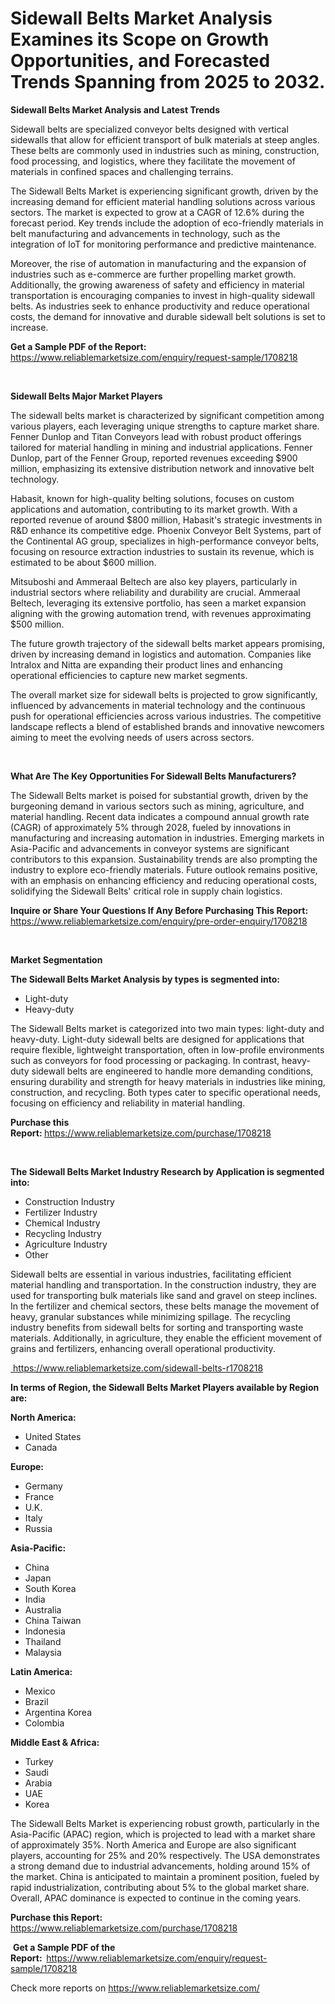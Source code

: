 <p><h1>Sidewall Belts Market Analysis Examines its Scope on Growth Opportunities, and Forecasted Trends Spanning from 2025 to 2032.</h1></p><p><strong>Sidewall Belts Market Analysis and Latest Trends</strong></p>
<p><p>Sidewall belts are specialized conveyor belts designed with vertical sidewalls that allow for efficient transport of bulk materials at steep angles. These belts are commonly used in industries such as mining, construction, food processing, and logistics, where they facilitate the movement of materials in confined spaces and challenging terrains. </p><p>The Sidewall Belts Market is experiencing significant growth, driven by the increasing demand for efficient material handling solutions across various sectors. The market is expected to grow at a CAGR of 12.6% during the forecast period. Key trends include the adoption of eco-friendly materials in belt manufacturing and advancements in technology, such as the integration of IoT for monitoring performance and predictive maintenance. </p><p>Moreover, the rise of automation in manufacturing and the expansion of industries such as e-commerce are further propelling market growth. Additionally, the growing awareness of safety and efficiency in material transportation is encouraging companies to invest in high-quality sidewall belts. As industries seek to enhance productivity and reduce operational costs, the demand for innovative and durable sidewall belt solutions is set to increase.</p></p>
<p><strong>Get a Sample PDF of the Report:&nbsp;</strong> <a href="https://www.reliablemarketsize.com/enquiry/request-sample/1708218?utm_campaign=2460&utm_medium=2&utm_source=Github&utm_content=ia&utm_term=25032025&utm_id=sidewall-belts">https://www.reliablemarketsize.com/enquiry/request-sample/1708218</a></p>
<p>&nbsp;</p>
<p><strong>Sidewall Belts Major Market Players</strong></p>
<p><p>The sidewall belts market is characterized by significant competition among various players, each leveraging unique strengths to capture market share. Fenner Dunlop and Titan Conveyors lead with robust product offerings tailored for material handling in mining and industrial applications. Fenner Dunlop, part of the Fenner Group, reported revenues exceeding $900 million, emphasizing its extensive distribution network and innovative belt technology.</p><p>Habasit, known for high-quality belting solutions, focuses on custom applications and automation, contributing to its market growth. With a reported revenue of around $800 million, Habasit's strategic investments in R&D enhance its competitive edge. Phoenix Conveyor Belt Systems, part of the Continental AG group, specializes in high-performance conveyor belts, focusing on resource extraction industries to sustain its revenue, which is estimated to be about $600 million.</p><p>Mitsuboshi and Ammeraal Beltech are also key players, particularly in industrial sectors where reliability and durability are crucial. Ammeraal Beltech, leveraging its extensive portfolio, has seen a market expansion aligning with the growing automation trend, with revenues approximating $500 million.</p><p>The future growth trajectory of the sidewall belts market appears promising, driven by increasing demand in logistics and automation. Companies like Intralox and Nitta are expanding their product lines and enhancing operational efficiencies to capture new market segments.</p><p>The overall market size for sidewall belts is projected to grow significantly, influenced by advancements in material technology and the continuous push for operational efficiencies across various industries. The competitive landscape reflects a blend of established brands and innovative newcomers aiming to meet the evolving needs of users across sectors.</p></p>
<p>&nbsp;</p>
<p><strong>What Are The Key Opportunities For Sidewall Belts Manufacturers?</strong></p>
<p><p>The Sidewall Belts market is poised for substantial growth, driven by the burgeoning demand in various sectors such as mining, agriculture, and material handling. Recent data indicates a compound annual growth rate (CAGR) of approximately 5% through 2028, fueled by innovations in manufacturing and increasing automation in industries. Emerging markets in Asia-Pacific and advancements in conveyor systems are significant contributors to this expansion. Sustainability trends are also prompting the industry to explore eco-friendly materials. Future outlook remains positive, with an emphasis on enhancing efficiency and reducing operational costs, solidifying the Sidewall Belts' critical role in supply chain logistics.</p></p>
<p><strong>Inquire or Share Your Questions If Any Before Purchasing This Report:</strong> <a href="https://www.reliablemarketsize.com/enquiry/pre-order-enquiry/1708218?utm_campaign=2460&utm_medium=2&utm_source=Github&utm_content=ia&utm_term=25032025&utm_id=sidewall-belts">https://www.reliablemarketsize.com/enquiry/pre-order-enquiry/1708218</a></p>
<p>&nbsp;</p>
<p><strong>Market Segmentation</strong></p>
<p><strong>The Sidewall Belts Market Analysis by types is segmented into:</strong></p>
<p><ul><li>Light-duty</li><li>Heavy-duty</li></ul></p>
<p><p>The Sidewall Belts market is categorized into two main types: light-duty and heavy-duty. Light-duty sidewall belts are designed for applications that require flexible, lightweight transportation, often in low-profile environments such as conveyors for food processing or packaging. In contrast, heavy-duty sidewall belts are engineered to handle more demanding conditions, ensuring durability and strength for heavy materials in industries like mining, construction, and recycling. Both types cater to specific operational needs, focusing on efficiency and reliability in material handling.</p></p>
<p><strong>Purchase this Report:&nbsp;</strong><a href="https://www.reliablemarketsize.com/purchase/1708218?utm_campaign=2460&utm_medium=2&utm_source=Github&utm_content=ia&utm_term=25032025&utm_id=sidewall-belts">https://www.reliablemarketsize.com/purchase/1708218</a></p>
<p>&nbsp;</p>
<p><strong>The Sidewall Belts Market Industry Research by Application is segmented into:</strong></p>
<p><ul><li>Construction Industry</li><li>Fertilizer Industry</li><li>Chemical Industry</li><li>Recycling Industry</li><li>Agriculture Industry</li><li>Other</li></ul></p>
<p><p>Sidewall belts are essential in various industries, facilitating efficient material handling and transportation. In the construction industry, they are used for transporting bulk materials like sand and gravel on steep inclines. In the fertilizer and chemical sectors, these belts manage the movement of heavy, granular substances while minimizing spillage. The recycling industry benefits from sidewall belts for sorting and transporting waste materials. Additionally, in agriculture, they enable the efficient movement of grains and fertilizers, enhancing overall operational productivity.</p></p>
<p><a href="https://www.reliablemarketsize.com/sidewall-belts-r1708218?utm_campaign=2460&utm_medium=2&utm_source=Github&utm_content=ia&utm_term=25032025&utm_id=sidewall-belts">&nbsp;https://www.reliablemarketsize.com/sidewall-belts-r1708218</a></p>
<p><strong>In terms of Region, the Sidewall Belts Market Players available by Region are:</strong></p>
<p>
    <p> <strong> North America: </strong>
        <ul>
            <li>United States</li>
            <li>Canada</li>
        </ul>
        </p> 
    <p> <strong> Europe: </strong>
        <ul>
            <li>Germany</li>
            <li>France</li>
            <li>U.K.</li>
            <li>Italy</li>
            <li>Russia</li>
        </ul>
        </p> 
    <p> <strong> Asia-Pacific: </strong>
        <ul>
            <li>China</li>
            <li>Japan</li>
            <li>South Korea</li>
            <li>India</li>
            <li>Australia</li>
            <li>China Taiwan</li>
            <li>Indonesia</li>
            <li>Thailand</li>
            <li>Malaysia</li>
        </ul>
        </p> 
    <p> <strong> Latin America: </strong>
        <ul>
            <li>Mexico</li>
            <li>Brazil</li>
            <li>Argentina Korea</li>
            <li>Colombia</li>
        </ul>
        </p> 
    <p> <strong> Middle East & Africa: </strong>
        <ul>
            <li>Turkey</li>
            <li>Saudi</li>
            <li>Arabia</li>
            <li>UAE</li>
            <li>Korea</li>
        </ul>
    </p>
    </p>
<p><p>The Sidewall Belts Market is experiencing robust growth, particularly in the Asia-Pacific (APAC) region, which is projected to lead with a market share of approximately 35%. North America and Europe are also significant players, accounting for 25% and 20% respectively. The USA demonstrates a strong demand due to industrial advancements, holding around 15% of the market. China is anticipated to maintain a prominent position, fueled by rapid industrialization, contributing about 5% to the global market share. Overall, APAC dominance is expected to continue in the coming years.</p></p>
<p><strong>Purchase this Report: </strong><a href="https://www.reliablemarketsize.com/purchase/1708218?utm_campaign=2460&utm_medium=2&utm_source=Github&utm_content=ia&utm_term=25032025&utm_id=sidewall-belts">https://www.reliablemarketsize.com/purchase/1708218</a></p>
<p>&nbsp;<strong>Get a Sample PDF of the Report:&nbsp;&nbsp;</strong><a href="https://www.reliablemarketsize.com/enquiry/request-sample/1708218?utm_campaign=2460&utm_medium=2&utm_source=Github&utm_content=ia&utm_term=25032025&utm_id=sidewall-belts">https://www.reliablemarketsize.com/enquiry/request-sample/1708218</a></p>
<p><strong></strong></p>
<p>Check more reports on <a href="https://www.reliablemarketsize.com/?utm_campaign=2460&utm_medium=2&utm_source=Github&utm_content=ia&utm_term=25032025&utm_id=sidewall-belts">https://www.reliablemarketsize.com/</a></p>